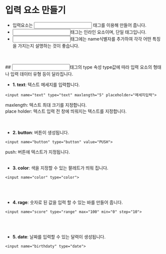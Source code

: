 # 입력 요소 만들기
* 입력요소는 **<input>** 태그를 이용해 만들어 줍니다.<br>
* <input>태그는 인라인 요소이며, 단일 태그입니다.<br>
* <input>태그에는 name식별자를 추가하여 각각 어떤 특징을 가지는지 설명하는 것이 좋습니다.
<br>
<br>
## <input>태그의 type 속성
type값에 따라 입력 요소의 형태나 입력 데이터 유형 등이 달라집니다.<br>

* **1. text**: 텍스트 메세지를 입력합니다.
```
<input name="text" type="text" maxlength="5" placeholder="메세지입력">
```
maxlength: 텍스트 최대 크기를 지정합니다.<br>
place holder: 텍스트 입력 전 창에 띄워지는 텍스트를 지정합니다.  
<br>
<br>

* **2. button**: 버튼이 생성됩니다. 
```
<input name="button" type="button" value="PUSH">
```
push: 버튼에 텍스트가 지정됩니다.
<br>
<br>

* **3. color**: 색을 지정할 수 있는 팔레트가 띄워 집니다.
```
<input name="color" type="color">
```
<br>
<br>

* **4. rage**: 숫자로 된 값을 입력 할 수 있는 바를 만들어 줍니다.
```
<input name="score" type="range" max="100" min="0" step="10">
```
<br>
<br>

* **5. date**: 날짜를 입력할 수 있는 달력이 생성됩니다.
```
<input name="birthdaty" type="date">
```